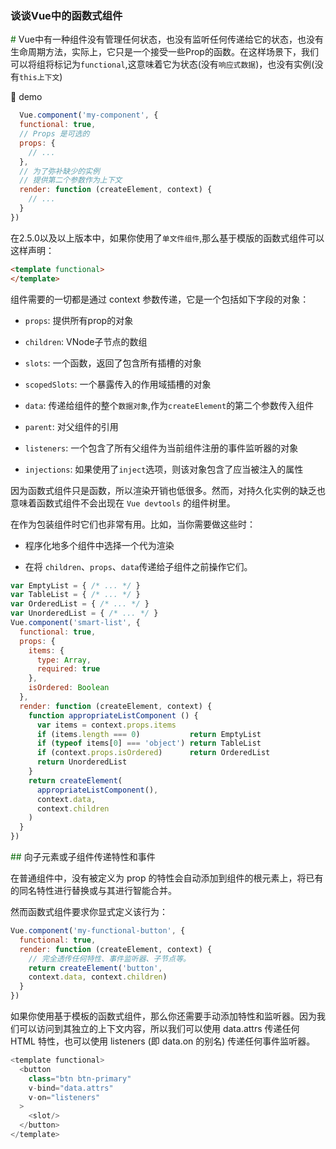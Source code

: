 ### 谈谈Vue中的函数式组件

<font color="#006600">#</font> Vue中有一种组件没有管理任何状态，也没有监听任何传递给它的状态，也没有生命周期方法，实际上，它只是一个接受一些Prop的函数。在这样场景下，我们可以将组将标记为`functional`,这意味着它为状态(没有`响应式数据`)，也没有实例(没有`this上下文`)

:palm_tree: demo

```js
  Vue.component('my-component', {
  functional: true,
  // Props 是可选的
  props: {
    // ...
  },
  // 为了弥补缺少的实例
  // 提供第二个参数作为上下文
  render: function (createElement, context) {
    // ...
  }
})

```
在2.5.0以及以上版本中，如果你使用了`单文件组件`,那么基于模版的函数式组件可以这样声明：

```html
<template functional>
</template>
```
组件需要的一切都是通过 context 参数传递，它是一个包括如下字段的对象：

* `props`: 提供所有prop的对象

* `children`: VNode子节点的数组

* `slots`: 一个函数，返回了包含所有插槽的对象

* `scopedSlots`: 一个暴露传入的作用域插槽的对象

* `data`: 传递给组件的整个`数据对象`,作为`createElement`的第二个参数传入组件

* `parent`: 对父组件的引用

* `listeners`: 一个包含了所有父组件为当前组件注册的事件监听器的对象

* `injections`: 如果使用了`inject`选项，则该对象包含了应当被注入的属性

因为函数式组件只是函数，所以渲染开销也低很多。然而，对持久化实例的缺乏也意味着函数式组件不会出现在 `Vue devtools` 的组件树里。

在作为包装组件时它们也非常有用。比如，当你需要做这些时：
* 程序化地多个组件中选择一个代为渲染

* 在将 `children`、`props`、`data`传递给子组件之前操作它们。

```js
var EmptyList = { /* ... */ }
var TableList = { /* ... */ }
var OrderedList = { /* ... */ }
var UnorderedList = { /* ... */ }
Vue.component('smart-list', {
  functional: true,
  props: {
    items: {
      type: Array,
      required: true
    },
    isOrdered: Boolean
  },
  render: function (createElement, context) {
    function appropriateListComponent () {
      var items = context.props.items
      if (items.length === 0)           return EmptyList
      if (typeof items[0] === 'object') return TableList
      if (context.props.isOrdered)      return OrderedList
      return UnorderedList
    }
    return createElement(
      appropriateListComponent(),
      context.data,
      context.children
    )
  }
})
```
<font color="#006600">##</font> 向子元素或子组件传递特性和事件

在普通组件中，没有被定义为 prop 的特性会自动添加到组件的根元素上，将已有的同名特性进行替换或与其进行智能合并。

然而函数式组件要求你显式定义该行为：

```js
Vue.component('my-functional-button', {
  functional: true,
  render: function (createElement, context) {
    // 完全透传任何特性、事件监听器、子节点等。
    return createElement('button', 
    context.data, context.children)
  }
})
```

如果你使用基于模板的函数式组件，那么你还需要手动添加特性和监听器。因为我们可以访问到其独立的上下文内容，所以我们可以使用 data.attrs 传递任何 HTML 特性，也可以使用 listeners (即 data.on 的别名) 传递任何事件监听器。

```js
<template functional>
  <button
    class="btn btn-primary"
    v-bind="data.attrs"
    v-on="listeners"
  >
    <slot/>
  </button>
</template>
```